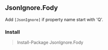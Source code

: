 ## JsonIgnore.Fody

Add `[JsonIgnore]` if property name start with 'Q'.

### Install

> Install-Package JsonIgnore.Fody